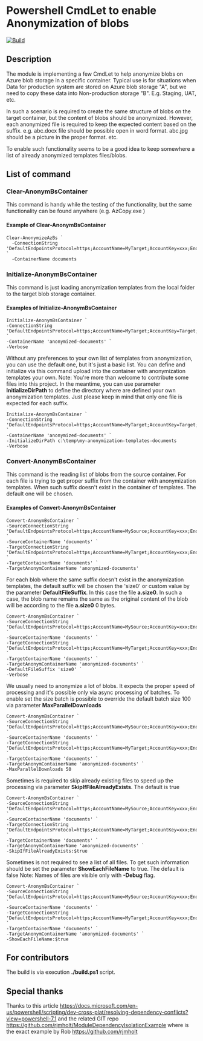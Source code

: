 # Powershell CmdLet to enable Anonymization of blobs

[![Build](https://github.com/Jezour/AnonymBsContainer/actions/workflows/main.yml/badge.svg)](https://github.com/Jezour/AnonymBsContainer/actions/workflows/main.yml)

## Description

The module is implementing a few CmdLet to help anonymize blobs on Azure blob storage in a specific container.
Typical use is for situations when Data for production system are stored on Azure blob storage "A",
but we need to copy these data into Non-production storage "B". E.g. Staging, UAT, etc.

In such a scenario is required to create the same structure of blobs on the target container, but the content of blobs should be anonymized.
However, each anonymized file is required to keep the expected content based on the suffix. e.g. abc.docx file should be possible open in word format. abc.jpg should be a picture in the proper format. etc.

To enable such functionality seems to be a good idea to keep somewhere a list of already anonymized templates files/blobs.

## List of command

### Clear-AnonymBsContainer

This command is handy while the testing of the functionality, but the same functionality can be found anywhere (e.g. AzCopy.exe )

#### Example of Clear-AnonymBsContainer

``` pwsh
Clear-AnonymizeAzBs `
  -ConnectionString 'DefaultEndpointsProtocol=https;AccountName=MyTarget;AccountKey=xxx;EndpointSuffix=core.windows.net' `
  -ContainerName documents
```

### Initialize-AnonymBsContainer

This command is just loading anonymization templates from the local folder to the target blob storage container.

#### Examples of Initialize-AnonymBsContainer

``` pwsh
Initialize-AnonymBsContainer `
-ConnectionString 'DefaultEndpointsProtocol=https;AccountName=MyTarget;AccountKey=Target;EndpointSuffix=core.windows.net' `
-ContainerName 'anonymized-documents' `
-Verbose
```

Without any preferences to your own list of templates from anonymization, you can use the default one, but it's just a basic list.
You can define and initialize via this command upload into the container with anonymization templates your own.
Note: You're more than welcome to contribute some files into this project.
In the meantime, you can use parameter **InitializeDirPath** to define the directory where are defined your own anonymization templates.
Just please keep in mind that only one file is expected for each suffix.

``` pwsh
Initialize-AnonymBsContainer `
-ConnectionString 'DefaultEndpointsProtocol=https;AccountName=MyTarget;AccountKey=Target;EndpointSuffix=core.windows.net' `
-ContainerName 'anonymized-documents' `
-InitializeDirPath c:\temp\my-anonymization-templates-documents
-Verbose
```

### Convert-AnonymBsContainer

This command is the reading list of blobs from the source container. For each file is trying to get proper suffix from the container with anonymization templates.
When such suffix doesn't exist in the container of templates. The default one will be chosen.

#### Examples of Convert-AnonymBsContainer

``` pwsh
Convert-AnonymBsContainer `
-SourceConnectionString 'DefaultEndpointsProtocol=https;AccountName=MySource;AccountKey=xxx;EndpointSuffix=core.windows.net' `
-SourceContainerName 'documents' `
-TargetConnectionString 'DefaultEndpointsProtocol=https;AccountName=MyTarget;AccountKey=xxx;EndpointSuffix=core.windows.net' `
-TargetContainerName 'documents' `
-TargetAnonymContainerName 'anonymized-documents' 
```

For each blob where the same suffix doesn't exist in the anonymization templates, the default suffix will be chosen the 'size0' or custom value by the parameter **DefaultFileSuffix**.
In this case the file **a.size0**. In such a case, the blob name remains the same as the original content of the blob will be according to the file **a.size0** 0 bytes.

``` pwsh
Convert-AnonymBsContainer `
-SourceConnectionString 'DefaultEndpointsProtocol=https;AccountName=MySource;AccountKey=xxx;EndpointSuffix=core.windows.net' `
-SourceContainerName 'documents' `
-TargetConnectionString 'DefaultEndpointsProtocol=https;AccountName=MyTarget;AccountKey=xxx;EndpointSuffix=core.windows.net' `
-TargetContainerName 'documents' `
-TargetAnonymContainerName 'anonymized-documents' `
-DefaultFileSuffix 'size0' `
-Verbose
```

We usually need to anonymize a lot of blobs. It expects the proper speed of processing and it's possible only via async processing of batches.
To enable set the size batch is possible to override the default batch size 100 via parameter **MaxParallelDownloads**

``` pwsh
Convert-AnonymBsContainer `
-SourceConnectionString 'DefaultEndpointsProtocol=https;AccountName=MySource;AccountKey=xxx;EndpointSuffix=core.windows.net' `
-SourceContainerName 'documents' `
-TargetConnectionString 'DefaultEndpointsProtocol=https;AccountName=MyTarget;AccountKey=xxx;EndpointSuffix=core.windows.net' `
-TargetContainerName 'documents' `
-TargetAnonymContainerName 'anonymized-documents' `
-MaxParallelDownloads 50
```

Sometimes is required to skip already existing files to speed up the processing via parameter **SkipIfFileAlreadyExists**. The default is true

``` pwsh
Convert-AnonymBsContainer `
-SourceConnectionString 'DefaultEndpointsProtocol=https;AccountName=MySource;AccountKey=xxx;EndpointSuffix=core.windows.net' `
-SourceContainerName 'documents' `
-TargetConnectionString 'DefaultEndpointsProtocol=https;AccountName=MyTarget;AccountKey=xxx;EndpointSuffix=core.windows.net' `
-TargetContainerName 'documents' `
-TargetAnonymContainerName 'anonymized-documents' `
-SkipIfFileAlreadyExists:$true
```

Sometimes is not required to see a list of all files. To get such information should be set the parameter **ShowEachFileName** to true. The default is false
Note: Names of files are visible only with **-Debug** flag.

``` pwsh
Convert-AnonymBsContainer `
-SourceConnectionString 'DefaultEndpointsProtocol=https;AccountName=MySource;AccountKey=xxx;EndpointSuffix=core.windows.net' `
-SourceContainerName 'documents' `
-TargetConnectionString 'DefaultEndpointsProtocol=https;AccountName=MyTarget;AccountKey=xxx;EndpointSuffix=core.windows.net' `
-TargetContainerName 'documents' `
-TargetAnonymContainerName 'anonymized-documents' `
-ShowEachFileName:$true
```

## For contributors

The build is via execution **./build.ps1** script.

## Special thanks

Thanks to this article <https://docs.microsoft.com/en-us/powershell/scripting/dev-cross-plat/resolving-dependency-conflicts?view=powershell-7.1>
and the related GIT repo <https://github.com/rjmholt/ModuleDependencyIsolationExample> where is the exact example by Rob <https://github.com/rjmholt>
